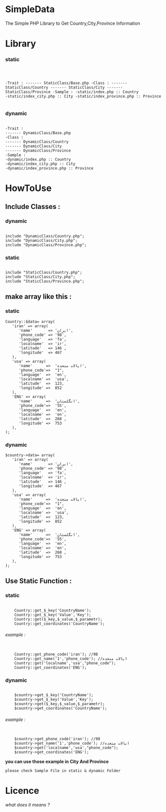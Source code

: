 # SimpleData
 The Simple PHP Library to Get Country,City,Province Information 
# Library
<h3>static</h3> 
<pre><code>

-Trait :
------- StaticClass/Base.php
-Class : 
------- StaticClass/Country
------- StaticClass/City
------- StaticClass/Province
-Sample : 
-static/index.php :: Country
-static/index_city.php :: City
-static/index_province.php :: Province
</code></pre>
<h3>dynamic</h3>
<pre><code>
-Trait :
------- DynamicClass/Base.php
-Class : 
------- DynamicClass/Country
------- DynamicClass/City
------- DynamicClass/Province
-Sample : 
-dynamic/index.php :: Country
-dynamic/index_city.php :: City
-dynamic/index_province.php :: Province
</code></pre>

# HowToUse

<h2>Include Classes :</h2>
<h3>dynamic</h3>
<pre><code>
include "DynamicClass/Country.php";
include "DynamicClass/City.php";
include "DynamicClass/Province.php";
</code></pre>
<h3>static</h3> 
<pre><code>
include "StaticClass/Country.php";
include "StaticClass/City.php";
include "StaticClass/Province.php";
</code></pre>
<h2> make array like this :</h2>
<h3>static</h3> 

```
Country::$data= array(
   'iran' => array(
      'name'       => 'ایران',
      'phone_code' => '98',
      'language'   => 'fa',
      'localname'  => 'ir',
      'latitude'   => 146 ,
      'longitude'  => 467
   ),
   'usa' => array(
      'name'      =>  'ایالات متحده',
      'phone_code'=>  "1",
      'language'  =>  'en',
      'localname' =>  'usa',
      'latitude'  =>  123,
      'longitude' =>  852
   ),
   'ENG' => array(
      'name'      =>  'انگلستان',
      'phone_code'=>  '55',
      'language'  =>  'en',
      'localname' =>  'en',
      'latitude'  =>  268 ,
      'longitude' =>  753
   ),
);
```

<h3>dynamic</h3>

```
$country->data= array(
   'iran' => array(
      'name'       => 'ایران',
      'phone_code' => '98',
      'language'   => 'fa',
      'localname'  => 'ir',
      'latitude'   => 146 ,
      'longitude'  => 467
   ),
   'usa' => array(
      'name'      =>  'ایالات متحده',
      'phone_code'=>  "1",
      'language'  =>  'en',
      'localname' =>  'usa',
      'latitude'  =>  123,
      'longitude' =>  852
   ),
   'ENG' => array(
      'name'      =>  'انگلستان',
      'phone_code'=>  '55',
      'language'  =>  'en',
      'localname' =>  'en',
      'latitude'  =>  268 ,
      'longitude' =>  753
   ),
);
```

<h2> Use Static Function :</h2>
<h3>static</h3>
<pre><code>
    Country::get_$_key('CountryName'); 
    Country::get_$_key('Value','Key');
    Country::get($_key,$_value,$_parametr);
    Country::get_coordinates('CountryName');
</code></pre>
<h6> example :</h6>
<pre><code>
    Country::get_phone_code('iran'); //98
    Country::get_name('1','phone_code'); //ایالات متحده
    Country::get('localname','usa',"phone_code");
    Country::get_coordinates('ENG');
</code></pre>
<h3>dynamic</h3>
<pre><code>
    $country->get_$_key('CountryName'); 
    $country->get_$_key('Value','Key');
    $country->get($_key,$_value,$_parametr);
    $country->get_coordinates('CountryName');
</code></pre>
<h6> example :</h6>
<pre><code>
    $country->get_phone_code('iran'); //98
    $country->get_name('1','phone_code'); //ایالات متحده
    $country->get('localname','usa',"phone_code");
    $country->get_coordinates('ENG');
</code></pre>

**you can use those example in City And Province**

`please check Sample File in static & dynamic Folder`

# Licence 
_what does it means ?_
